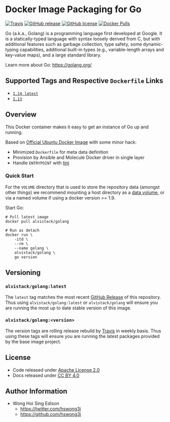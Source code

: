 # Docker Image Packaging for Go

[![Travis](https://img.shields.io/travis/com/alvistack/docker-golang.svg)](https://travis-ci.com/alvistack/docker-golang)
[![GitHub release](https://img.shields.io/github/release/alvistack/docker-golang.svg)](https://github.com/alvistack/docker-golang/releases)
[![GitHub license](https://img.shields.io/github/license/alvistack/docker-golang.svg)](https://github.com/alvistack/docker-golang/blob/master/LICENSE)
[![Docker Pulls](https://img.shields.io/docker/pulls/alvistack/golang.svg)](https://hub.docker.com/r/alvistack/golang/)

Go (a.k.a., Golang) is a programming language first developed at Google. It is a statically-typed language with syntax loosely derived from C, but with additional features such as garbage collection, type safety, some dynamic-typing capabilities, additional built-in types (e.g., variable-length arrays and key-value maps), and a large standard library.

Learn more about Go: <https://golang.org/>

## Supported Tags and Respective `Dockerfile` Links

  - [`1.14`, `latest`](https://github.com/alvistack/docker-golang/blob/master/molecule/1.14/Dockerfile.j2)
  - [`1.13`](https://github.com/alvistack/docker-golang/blob/master/molecule/1.13/Dockerfile.j2)

## Overview

This Docker container makes it easy to get an instance of Go up and running.

Based on [Official Ubuntu Docker Image](https://hub.docker.com/_/ubuntu/) with some minor hack:

  - Minimized `Dockerfile` for meta data definition
  - Provision by Ansible and Molecule Docker driver in single layer
  - Handle `ENTRYPOINT` with [tini](https://github.com/krallin/tini)

### Quick Start

For the `VOLUME` directory that is used to store the repository data (amongst other things) we recommend mounting a host directory as a [data volume](https://docs.docker.com/engine/tutorials/dockervolumes/#/data-volumes), or via a named volume if using a docker version \>= 1.9.

Start Go:

    # Pull latest image
    docker pull alvistack/golang
    
    # Run as detach
    docker run \
        -itd \
        --rm \
        --name golang \
        alvistack/golang \
        go version

## Versioning

### `alvistack/golang:latest`

The `latest` tag matches the most recent [GitHub Release](https://github.com/alvistack/docker-golang/releases) of this repository. Thus using `alvistack/golang:latest` or `alvistack/golang` will ensure you are running the most up to date stable version of this image.

### `alvistack/golang:<version>`

The version tags are rolling release rebuild by [Travis](https://travis-ci.com/alvistack/docker-golang) in weekly basis. Thus using these tags will ensure you are running the latest packages provided by the base image project.

## License

  - Code released under [Apache License 2.0](LICENSE)
  - Docs released under [CC BY 4.0](http://creativecommons.org/licenses/by/4.0/)

## Author Information

  - Wong Hoi Sing Edison
      - <https://twitter.com/hswong3i>
      - <https://github.com/hswong3i>
